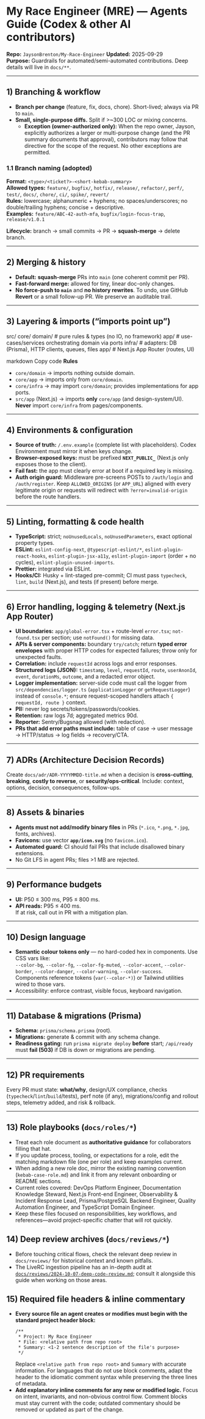# My Race Engineer (MRE) — Agents Guide (Codex & other AI contributors)

**Repo:** `JaysonBrenton/My-Race-Engineer`
**Updated:** 2025-09-29  
**Purpose:** Guardrails for automated/semi-automated contributions. Deep details will live in `docs/**`.

---

## 1) Branching & workflow

- **Branch per change** (feature, fix, docs, chore). Short-lived; always via PR to `main`.
- **Small, single-purpose diffs.** Split if >~300 LOC or mixing concerns.
  - **Exception (owner-authorized only):** When the repo owner, Jayson, explicitly authorizes a larger or multi-purpose change (and the PR summary documents that approval), contributors may follow that directive for the scope of the request. No other exceptions are permitted.

### 1.1 Branch naming (adopted)

**Format:** `<type>/<ticket?>-<short-kebab-summary>`  
**Allowed types:** `feature/`, `bugfix/`, `hotfix/`, `release/`, `refactor/`, `perf/`, `test/`, `docs/`, `chore/`, `ci/`, `spike/`, `revert/`  
**Rules:** lowercase; alphanumeric + hyphens; no spaces/underscores; no double/trailing hyphens; concise + descriptive.  
**Examples:** `feature/ABC-42-auth-mfa`, `bugfix/login-focus-trap`, `release/v1.0.1`

**Lifecycle:** branch → small commits → PR → **squash-merge** → delete branch.

---

## 2) Merging & history

- **Default:** **squash-merge** PRs into `main` (one coherent commit per PR).
- **Fast-forward merge:** allowed for tiny, linear doc-only changes.
- **No force-push to `main`** and **no history rewrites**. To undo, use GitHub **Revert** or a small follow-up PR. We preserve an auditable trail.

---

## 3) Layering & imports (“imports point up”)

src/
core/
domain/ # pure rules & types (no IO, no framework)
app/ # use-cases/services orchestrating domain via ports
infra/ # adapters: DB (Prisma), HTTP clients, queues, files
app/ # Next.js App Router (routes, UI)

markdown
Copy code
**Rules**

- `core/domain` → imports nothing outside domain.
- `core/app` → imports only from `core/domain`.
- `core/infra` → may import `core/domain`; provides implementations for app ports.
- `src/app` (Next.js) → imports **only** `core/app` (and design-system/UI).  
  **Never** import `core/infra` from pages/components.

---

## 4) Environments & configuration

- **Source of truth:** `/.env.example` (complete list with placeholders). Codex Environment must mirror it when keys change.
- **Browser-exposed keys:** must be prefixed **`NEXT_PUBLIC_`** (Next.js only exposes those to the client).
- **Fail fast:** the app must clearly error at boot if a required key is missing.
- **Auth origin guard:** Middleware pre-screens POSTs to `/auth/login` and `/auth/register`. Keep `ALLOWED_ORIGINS` (or `APP_URL`) aligned with every legitimate origin or requests will redirect with `?error=invalid-origin` before the route handlers.

---

## 5) Linting, formatting & code health

- **TypeScript:** strict; `noUnusedLocals`, `noUnusedParameters`, exact optional property types.
- **ESLint:** `eslint-config-next`, `@typescript-eslint/*`, `eslint-plugin-react-hooks`, `eslint-plugin-jsx-a11y`, `eslint-plugin-import` (order + no cycles), `eslint-plugin-unused-imports`.
- **Prettier:** integrated via ESLint.
- **Hooks/CI:** Husky + lint-staged pre-commit; CI must pass `typecheck`, `lint`, `build` (Next.js), and tests (if present) before merge.

---

## 6) Error handling, logging & telemetry (Next.js App Router)

- **UI boundaries:** `app/global-error.tsx` + route-level `error.tsx`; `not-found.tsx` per section; use `notFound()` for missing data.
- **APIs & server components:** boundary `try/catch`; return **typed error envelopes** with proper HTTP codes for expected failures; throw only for unexpected faults.
- **Correlation:** include `requestId` across logs and error responses.
- **Structured logs (JSON):** `timestamp`, `level`, `requestId`, `route`, `userAnonId`, `event`, `durationMs`, `outcome`, and a redacted error object.
- **Logger implementation:** server-side code must call the logger from `src/dependencies/logger.ts` (`applicationLogger` or `getRequestLogger`) instead of `console.*`; ensure request-scoped handlers attach `{ requestId, route }` context.
- **PII:** never log secrets/tokens/passwords/cookies.
- **Retention:** raw logs 7d; aggregated metrics 90d.
- **Reporter:** Sentry/Bugsnag allowed (with redaction).
- **PRs that add error paths must include:** table of case → user message → HTTP/status → log fields → recovery/CTA.

---

## 7) ADRs (Architecture Decision Records)

Create `docs/adr/ADR-YYYYMMDD-title.md` when a decision is **cross-cutting**, **breaking**, **costly to reverse**, or **security/ops-critical**. Include: context, options, decision, consequences, follow-ups.

---

## 8) Assets & binaries

- **Agents must not add/modify binary files** in PRs (`*.ico`, `*.png`, `*.jpg`, fonts, archives).
- **Favicons:** use vector **`app/icon.svg`** (no `favicon.ico`).
- **Automated guard:** CI should fail PRs that include disallowed binary extensions.
- No Git LFS in agent PRs; files >1 MB are rejected.

---

## 9) Performance budgets

- **UI:** P50 ≤ 300 ms, P95 ≤ 800 ms.
- **API reads:** P95 ≤ 400 ms.  
  If at risk, call out in PR with a mitigation plan.

---

## 10) Design language

- **Semantic colour tokens only** — no hard-coded hex in components. Use CSS vars like:  
  `--color-bg`, `--color-fg`, `--color-fg-muted`, `--color-accent`, `--color-border`, `--color-danger`, `--color-warning`, `--color-success`.  
  Components reference tokens (`var(--color-*)`) or Tailwind utilities wired to those vars.
- Accessibility: enforce contrast, visible focus, keyboard navigation.

---

## 11) Database & migrations (Prisma)

- **Schema:** `prisma/schema.prisma` (root).
- **Migrations:** generate & commit with any schema change.
- **Readiness gating:** run `prisma migrate deploy` **before** start; `/api/ready` must **fail (503)** if DB is down or migrations are pending.

---

## 12) PR requirements

Every PR must state: **what/why**, design/UX compliance, checks (`typecheck`/`lint`/`build`/tests), perf note (if any), migrations/config and rollout steps, telemetry added, and risk & rollback.

---

## 13) Role playbooks (`docs/roles/*`)

- Treat each role document as **authoritative guidance** for collaborators filling that hat.
- If you update process, tooling, or expectations for a role, edit the matching markdown file (one per role) and keep examples current.
- When adding a new role doc, mirror the existing naming convention (`kebab-case-role.md`) and link it from any relevant onboarding or README sections.
- Current roles covered: DevOps Platform Engineer, Documentation Knowledge Steward, Next.js Front-end Engineer, Observability & Incident Response Lead, Prisma/PostgreSQL Backend Engineer, Quality Automation Engineer, and TypeScript Domain Engineer.
- Keep these files focused on responsibilities, key workflows, and references—avoid project-specific chatter that will rot quickly.

## 14) Deep review archives (`docs/reviews/*`)

- Before touching critical flows, check the relevant deep review in `docs/reviews/` for historical context and known pitfalls.
- The LiveRC ingestion pipeline has an in-depth audit at [`docs/reviews/2024-10-07-deep-code-review.md`](docs/reviews/2024-10-07-deep-code-review.md); consult it alongside this guide when working on those areas.

## 15) Required file headers & inline commentary

- **Every source file an agent creates or modifies must begin with the standard project header block:**
  ```
  /**
   * Project: My Race Engineer
   * File: <relative path from repo root>
   * Summary: <1-2 sentence description of the file's purpose>
   */
  ```
  Replace `<relative path from repo root>` and `Summary` with accurate information. For languages that do not use block comments, adapt the header to the idiomatic comment syntax while preserving the three lines of metadata.
- **Add explanatory inline comments for any new or modified logic.** Focus on intent, invariants, and non-obvious control flow. Comment blocks must stay current with the code; outdated commentary should be removed or updated as part of the change.
